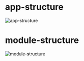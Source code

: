 # app-structure
![app-structure](https://cloud.githubusercontent.com/assets/5359240/13036074/76b6e1b6-d366-11e5-98fd-e1ac68c80d68.png)

# module-structure
![module-structure](https://cloud.githubusercontent.com/assets/5359240/13036135/13bb4992-d368-11e5-81ff-31ee11cd1c2e.png)
